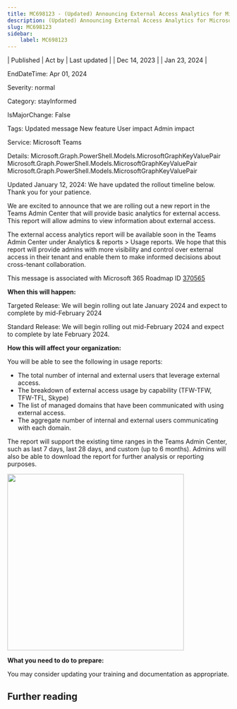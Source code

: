```yaml
---
title: MC698123 - (Updated) Announcing External Access Analytics for Microsoft Teams
description: (Updated) Announcing External Access Analytics for Microsoft Teams
slug: MC698123
sidebar:
    label: MC698123
---
```



| Published | Act by | Last updated |
| Dec 14, 2023 |  | Jan 23, 2024 |

EndDateTime: Apr 01, 2024

Severity: normal

Category: stayInformed

IsMajorChange: False

Tags: Updated message New feature User impact Admin impact

Service: Microsoft Teams

Details: Microsoft.Graph.PowerShell.Models.MicrosoftGraphKeyValuePair Microsoft.Graph.PowerShell.Models.MicrosoftGraphKeyValuePair Microsoft.Graph.PowerShell.Models.MicrosoftGraphKeyValuePair

<p>Updated January 12, 2024: We have updated the rollout timeline below. Thank you for your patience.</p><p>We are excited to announce that we are rolling out a new report in the Teams Admin Center that will provide basic analytics for external access. This report will allow admins to view information about external access.</p><p>The external access analytics report will be available soon in the Teams Admin Center under Analytics &amp; reports &gt; Usage reports. We hope that this report will provide admins with more visibility and control over external access in their tenant and enable them to make informed decisions about cross-tenant collaboration.</p>
<p>This message is associated with Microsoft 365 Roadmap ID <a href="https://www.microsoft.com/microsoft-365/roadmap?rtc=1%26filters=&amp;searchterms=370565" target="_blank">370565</a></p>
<p><b>When this will happen:</b></p><p>Targeted Release: We will begin rolling out late January 2024 and expect to complete by mid-February 2024
</p><p>Standard Release: We will begin rolling out mid-February 2024 and expect to complete by late February 2024.</p><p><b>How this will affect your organization:</b></p>

<p>You will be able to see the following in usage reports:&nbsp;</p><ul><li>The total number of internal and external users that leverage external access.</li><li>The breakdown of external access usage by capability (TFW-TFW, TFW-TFL, Skype)</li><li>The list of managed domains that have been communicated with using external access.</li><li>The aggregate number of internal and external users communicating with each domain.</li></ul><p>The report will support the existing time ranges in the Teams Admin Center, such as last 7 days, last 28 days, and custom (up to 6 months). Admins will also be able to download the report for further analysis or reporting purposes.</p><p><img src="https://img-prod-cms-rt-microsoft-com.akamaized.net/cms/api/am/imageFileData/RW1fPYS?ver=0933" style="width: 400px;"><br></p><p><b>What you need to do to prepare:</b></p>
<p>You may consider updating your training and documentation as appropriate.</p>

## Further reading
